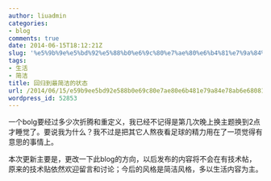```yaml
---
author: liuadmin
categories:
- blog
comments: true
date: 2014-06-15T18:12:21Z
slug: '%e5%9b%9e%e5%bd%92%e5%88%b0%e6%9c%80%e7%ae%80%e6%b4%81%e7%9a%84%e7%8a%b6%e6%80%81'
tags:
- 生活
- 简洁
title: 回归到最简洁的状态
url: /2014/06/15/e59b9ee5bd92e588b0e69c80e7ae80e6b481e79a84e78ab6e68081/
wordpress_id: 52853
---
```


一个bolg要经过多少次折腾和重定义，我已经不记得是第几次晚上换主题换到2点才睡觉了。要说我为什么？我不过是把其它人熬夜看足球的精力用在了一项觉得有意思的事情上。

本次更新主要是，更改一下此blog的方向，以后发布的内容将不会在有技术帖，原来的技术贴依然欢迎留言和讨论；今后的风格是简洁风格，多以生活内容为主。
